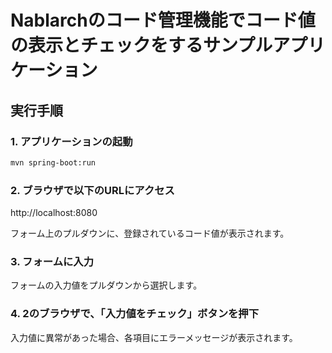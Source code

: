 # Nablarchのコード管理機能でコード値の表示とチェックをするサンプルアプリケーション

## 実行手順

### 1. アプリケーションの起動

```bash
mvn spring-boot:run
```

### 2. ブラウザで以下のURLにアクセス

http://localhost:8080

フォーム上のプルダウンに、登録されているコード値が表示されます。

### 3. フォームに入力

フォームの入力値をプルダウンから選択します。

### 4. 2のブラウザで、「入力値をチェック」ボタンを押下

入力値に異常があった場合、各項目にエラーメッセージが表示されます。
